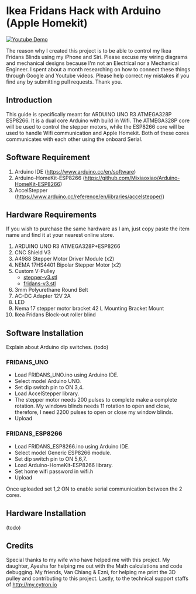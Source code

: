 # Ikea Fridans Hack with Arduino (Apple Homekit)

[![Youtube Demo](http://img.youtube.com/vi/kbCUUS7IowI/0.jpg)](http://www.youtube.com/watch?v=kbCUUS7IowI)

The reason why I created this project is to be able to control my Ikea Fridans Blinds using my iPhone and Siri. Please excuse my wiring diagrams and mechanical designs because I'm not an Electrical nor a Mechanical Engineer. I spent about a month researching on how to connect these things through Google and Youtube videos. Please help correct my mistakes if you find any by submitting pull requests. Thank you.

## Introduction
This guide is specifically meant for ARDUINO UNO R3 ATMEGA328P ESP8266. It is a dual core Arduino with build in Wifi. The ATMEGA328P core will be used to control the stepper motors, while the ESP8266 core will be used to handle Wifi communication and Apple Homekit. Both of these cores communicates with each other using the onboard Serial.

## Software Requirement
1. Arduino IDE (https://www.arduino.cc/en/software)
2. Arduino-HomeKit-ESP8266 (https://github.com/Mixiaoxiao/Arduino-HomeKit-ESP8266)
3. AccelStepper (https://www.arduino.cc/reference/en/libraries/accelstepper/)

## Hardware Requirements
If you wish to purchase the same hardware as I am, just copy paste the item name and find it at your nearest online store.
1. ARDUINO UNO R3 ATMEGA328P+ESP8266
2. CNC Shield V3
3. A4988 Stepper Motor Driver Module (x2)
4. NEMA 17HS4401 Bipolar Stepper Motor (x2)
5. Custom V-Pulley
    - [stepper-v3.stl](https://github.com/rohaizanr/arduino-fridans/tree/Main/3D)
    - [fridans-v3.stl](https://github.com/rohaizanr/arduino-fridans/tree/Main/3D)
6. 3mm Polyurethane Round Belt 
7. AC-DC Adapter 12V 2A
8. LED
9. Nema 17 stepper motor bracket 42 L Mounting Bracket Mount
10. Ikea Fridans Block-out roller blind
 
## Software Installation
Explain about Arduino dip switches. (todo) 

### FRIDANS_UNO
- Load FRIDANS_UNO.ino using Arduino IDE.
- Select model Arduino UNO.
- Set dip switch pin to ON 3,4.
- Load AccelStepper library.
- The stepper motor needs 200 pulses to complete make a complete rotation. My windows blinds needs 11 rotation to open and close, therefore, I need 2200 pulses to open or close my window blinds.
- Upload

### FRIDANS_ESP8266
- Load FRIDANS_ESP8266.ino using Arduino IDE.
- Select model Generic ESP8266 module.
- Set dip switch pin to ON 5,6,7.
- Load Arduino-HomeKit-ESP8266 library.
- Set home wifi password in wifi.h
- Upload

Once uploaded set 1,2 ON to enable serial communication between the 2 cores.

## Hardware Installation
(todo)

## Credits
Special thanks to my wife who have helped me with this project. My daughter, Ayesha for helping me out with the Math calculations and code debugging. My friends, Van Chiang & Ezni, for helping me print the 3D pulley and contributing to this project. Lastly, to the technical support staffs of http://my.cytron.io 
